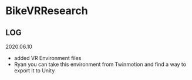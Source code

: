 # BikeVRResearch

## LOG

2020.06.10
* added VR Environment files
* Ryan you can take this environment from Twinmotion and find a way to export it to Unity
